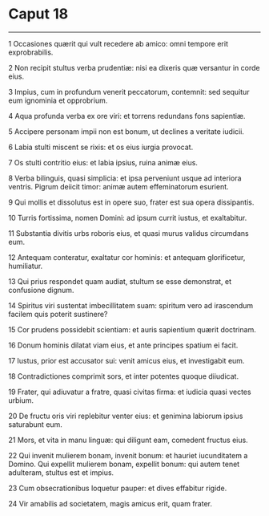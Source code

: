 # Caput 18

***

1 Occasiones quærit qui vult recedere ab amico: omni tempore erit exprobrabilis.

2 Non recipit stultus verba prudentiæ: nisi ea dixeris quæ versantur in corde eius.

3 Impius, cum in profundum venerit peccatorum, contemnit: sed sequitur eum ignominia et opprobrium.

4 Aqua profunda verba ex ore viri: et torrens redundans fons sapientiæ.

5 Accipere personam impii non est bonum, ut declines a veritate iudicii.

6 Labia stulti miscent se rixis: et os eius iurgia provocat.

7 Os stulti contritio eius: et labia ipsius, ruina animæ eius.

8 Verba bilinguis, quasi simplicia: et ipsa perveniunt usque ad interiora ventris. Pigrum deiicit timor: animæ autem effeminatorum esurient.

9 Qui mollis et dissolutus est in opere suo, frater est sua opera dissipantis.

10 Turris fortissima, nomen Domini: ad ipsum currit iustus, et exaltabitur.

11 Substantia divitis urbs roboris eius, et quasi murus validus circumdans eum.

12 Antequam conteratur, exaltatur cor hominis: et antequam glorificetur, humiliatur.

13 Qui prius respondet quam audiat, stultum se esse demonstrat, et confusione dignum.

14 Spiritus viri sustentat imbecillitatem suam: spiritum vero ad irascendum facilem quis poterit sustinere?

15 Cor prudens possidebit scientiam: et auris sapientium quærit doctrinam.

16 Donum hominis dilatat viam eius, et ante principes spatium ei facit.

17 Iustus, prior est accusator sui: venit amicus eius, et investigabit eum.

18 Contradictiones comprimit sors, et inter potentes quoque diiudicat.

19 Frater, qui adiuvatur a fratre, quasi civitas firma: et iudicia quasi vectes urbium.

20 De fructu oris viri replebitur venter eius: et genimina labiorum ipsius saturabunt eum.

21 Mors, et vita in manu linguæ: qui diligunt eam, comedent fructus eius.

22 Qui invenit mulierem bonam, invenit bonum: et hauriet iucunditatem a Domino. Qui expellit mulierem bonam, expellit bonum: qui autem tenet adulteram, stultus est et impius.

23 Cum obsecrationibus loquetur pauper: et dives effabitur rigide.

24 Vir amabilis ad societatem, magis amicus erit, quam frater.

